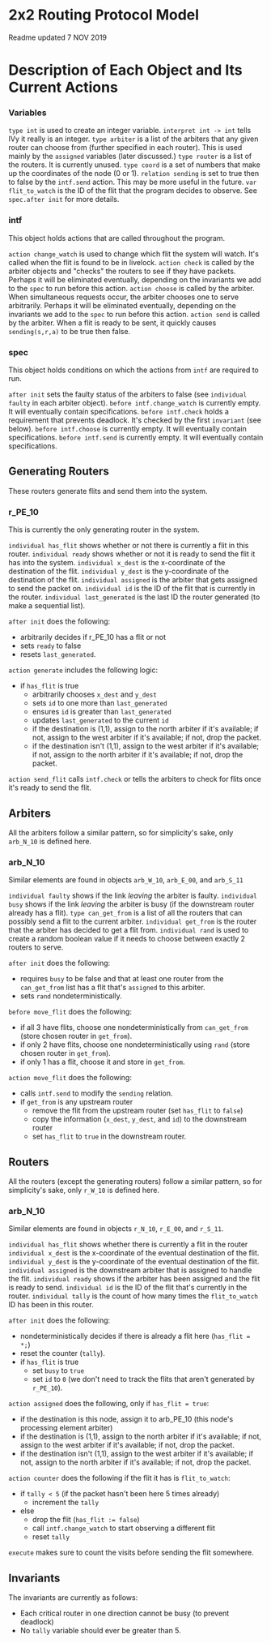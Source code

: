 # 2x2 Routing Protocol Model
Readme updated 7 NOV 2019


# Description of Each Object and Its Current Actions

### Variables

`type int` is used to create an integer variable. `interpret int -> int` tells IVy it really is an integer.
`type arbiter` is a list of the arbiters that any given router can choose from (further specified in each router). This is used mainly by the `assigned` variables (later discussed.)
`type router` is a list of the routers. It is currently unused.
`type coord` is a set of numbers that make up the coordinates of the node (0 or 1).
`relation sending` is set to true then to false by the `intf.send` action. This may be more useful in the future.
`var flit_to_watch` is the ID of the flit that the program decides to observe. See `spec.after init` for more details.


### intf
This object holds actions that are called throughout the program.

`action change_watch` is used to change which flit the system will watch. It's called when the flit is found to be in livelock.
`action check` is called by the arbiter objects and "checks" the routers to see if they have packets. Perhaps it will be eliminated eventually, depending on the invariants we add to the `spec` to run before this action.
`action choose` is called by the arbiter. When simultaneous requests occur, the arbiter chooses one to serve arbitrarily. Perhaps it will be eliminated eventually, depending on the invariants we add to the `spec` to run before this action.
`action send` is called by the arbiter. When a flit is ready to be sent, it quickly causes `sending(s,r,a)` to be true then false.


### spec
This object holds conditions on which the actions from `intf` are required to run.

`after init` sets the faulty status of the arbiters to false (see `individual faulty` in each arbiter object).
`before intf.change_watch` is currently empty. It will eventually contain specifications.
`before intf.check` holds a requirement that prevents deadlock. It's checked by the first `invariant` (see below).
`before intf.choose` is currently empty. It will eventually contain specifications.
`before intf.send` is currently empty. It will eventually contain specifications.


## Generating Routers
These routers generate flits and send them into the system.

### r_PE_10
This is currently the only generating router in the system.

`individual has_flit` shows whether or not there is currently a flit in this router.
`individual ready` shows whether or not it is ready to send the flit it has into the system.
`individual x_dest` is the x-coordinate of the destination of the flit.
`individual y_dest` is the y-coordinate of the destination of the flit.
`individual assigned` is the arbiter that gets assigned to send the packet on.
`individual id` is the ID of the flit that is currently in the router.
`individual last_generated` is the last ID the router generated (to make a sequential list).

`after init` does the following:
- arbitrarily decides if r_PE_10 has a flit or not
- sets `ready` to false
- resets `last_generated`.

`action generate` includes the following logic:
- if `has_flit` is true
  - arbitrarily chooses `x_dest` and `y_dest`
  - sets `id` to one more than `last_generated`
  - ensures `id` is greater than `last_generated`
  - updates `last_generated` to the current `id`
  - if the destination is (1,1), assign to the north arbiter if it's available; if not, assign to the west arbiter if it's available; if not, drop the packet.
  - if the destination isn't (1,1), assign to the west arbiter if it's available; if not, assign to the north arbiter if it's available; if not, drop the packet.

`action send_flit` calls `intf.check` or tells the arbiters to check for flits once it's ready to send the flit.


## Arbiters
All the arbiters follow a similar pattern, so for simplicity's sake, only `arb_N_10` is defined here.

### arb_N_10
Similar elements are found in objects `arb_W_10`, `arb_E_00`, and `arb_S_11`

`individual faulty` shows if the link *leaving* the arbiter is faulty.
`individual busy` shows if the link *leaving* the arbiter is busy (if the downstream router already has a flit).
`type can_get_from` is a list of all the routers that can possibly send a flit to the current arbiter.
`individual get_from` is the router that the arbiter has decided to get a flit from.
`individual rand` is used to create a random boolean value if it needs to choose between exactly 2 routers to serve.

`after init` does the following:
- requires `busy` to be false and that at least one router from the `can_get_from` list has a flit that's `assigned` to this arbiter.
- sets `rand` nondeterministically.

`before move_flit` does the following:
- if all 3 have flits, choose one nondeterministically from `can_get_from` (store chosen router in `get_from`).
- if only 2 have flits, choose one nondeterministically using `rand` (store chosen router in `get_from`).
- if only 1 has a flit, choose it and store in `get_from`.

`action move_flit` does the following:
- calls `intf.send` to modify the `sending` relation.
- if `get_from` is any upstream router
  - remove the flit from the upstream router (set `has_flit` to `false`)
  - copy the information (`x_dest`, `y_dest`, and `id`) to the downstream router
  - set `has_flit` to `true` in the downstream router.


## Routers
All the routers (except the generating routers) follow a similar pattern, so for simplicity's sake, only `r_W_10` is defined here.

### arb_N_10
Similar elements are found in objects `r_N_10`, `r_E_00`, and `r_S_11`.

`individual has_flit` shows whether there is currently a flit in the router
`individual x_dest` is the x-coordinate of the eventual destination of the flit.
`individual y_dest` is the y-coordinate of the eventual destination of the flit.
`individual assigned` is the downstream arbiter that is assigned to handle the flit.
`individual ready` shows if the arbiter has been assigned and the flit is ready to send.
`individual id` is the ID of the flit that's currently in the router.
`individual tally` is the count of how many times the `flit_to_watch` ID has been in this router.

`after init` does the following:
- nondeterministically decides if there is already a flit here (`has_flit = *;`)
- reset the counter (`tally`).
- if `has_flit` is true
  - set `busy` to `true`
  - set `id` to `0` (we don't need to track the flits that aren't generated by `r_PE_10`).

`action assigned` does the following, only if `has_flit = true`:
- if the destination is this node, assign it to arb_PE_10 (this node's processing element arbiter)
- if the destination is (1,1), assign to the north arbiter if it's available; if not, assign to the west arbiter if it's available; if not, drop the packet.
- if the destination isn't (1,1), assign to the west arbiter if it's available; if not, assign to the north arbiter if it's available; if not, drop the packet.

`action counter` does the following if the flit it has is `flit_to_watch`:
- if `tally < 5` (if the packet hasn't been here 5 times already)
  - increment the `tally`
- else
  - drop the flit (`has_flit := false`)
  - call `intf.change_watch` to start observing a different flit
  - reset `tally`

`execute` makes sure to count the visits before sending the flit somewhere.


## Invariants
The invariants are currently as follows:
- Each critical router in one direction cannot be busy (to prevent deadlock)
- No `tally` variable should ever be greater than 5.
